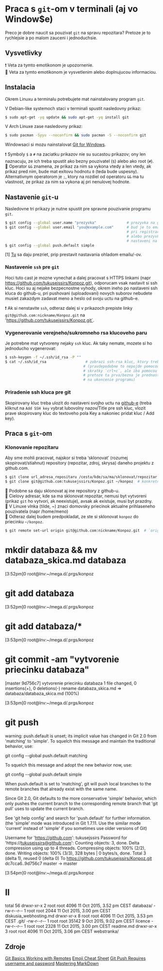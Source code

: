 # Praca s `git`-om v terminali (aj vo Window$e)

Preco je dobre naucit sa pouzivat `git` na spravu repozitara? Pretoze je to rychlejsie a po malom zauceni i&nbsp;jednoduchsie.

## Vysvetlivky

:exclamation: Veta za tymto emotikonom je upozornenie.<br/>
:star2: Veta za tymto emotikonom je vysvetlenim alebo doplnujucou informaciou.

## Instalacia

Okrem Linuxu a terminalu potrebujete mat nainstalovany program `git`.

V Debian-like systemoch staci v terminali spustit nasledovny prikaz:
```bash
$ sudo apt-get -yq update && sudo apt-get -yq install git
```

V Arch Linuxe zase nasledovny prikaz:
```bash
$ sudo pacman -Syyu --noconfirm && sudo pacman -S --noconfirm git
```

Windowsaci si mozu nainstalovat [Git for Windows](https://git-for-windows.github.io/).

:exclamation: Symboly `$` a `#` na zaciatku prikazov nie su sucastou prikazov; ony len naznacuju, ze ich treba spustit ako bezny pouzivatel (`$`) alebo ako root (`#`).<br/>
:star2: Operator `&&` znamena, ze prikaz za nim sa vykona vtedy a len vtedy, ak prikaz pred nim, bude mat exitovu hodnotu `0` (teda bude uspesny). Alternativnym operatorom je `;`, ktory na rozdiel od operatoru `&&` ma tu vlastnost, ze prikaz za nim sa vykona aj pri nenulovej hodnote.

## Nastavenie `git`-u

Nasledovne tri prikazy je nutne spustit pre spravne pouzivanie programu `git`.
```bash
$ git config --global user.name "prezyvka"              # prezyvka na github-e, napr "tukusejssirs"
$ git config --global user.email "you@example.com"      # bud je to email, ktory ste zadali
                                                        # pri registracii (to je predvolene)
                                                        # alebo prezyvka@github.com (podla
                                                        # nastaveni na github-e [1]
$ git config --global push.default simple
```
[1] [Tu](https://github.com/settings/emails) sa daju prezriet, prip prestavit nastavania ohladom emailu/-ov.

### Nastavenie `ssh` pre `git`

Hoci tuto cast je mozne vynechat a dalej pracovat s HTTPS linkami (napr https://github.com/tukusejssirs/Konpoz.git), odporucam vsak nastavit si ssh kluc. Hoci su aj nejake bezpecnostne vyhody, okrem ineho po nastaveni ssh kluca do github-u, pri pushovani (uploadovani) novych suborov nebudete musiet zakazdym zadavat meno a heslo od svoju uctu na github-e.

:exclamation: Ak si nenstavite `ssh`, odteraz dalej si v prikazoch prepiste linky `git@github.com:nickname/Konpoz.git` na 'https://github.com/tukusejssirs/Konpoz.git`.

### Vygenerovanie verejneho/sukromneho rsa klucoveho paru

Je potrebne mat vytvoreny nejaky `ssh` kluc. Ak taky nemate, mozete si ho jednoducho vygenerovat:

```bash
$ ssh-keygen -f ~/.ssh/id_rsa -P ""
$ cat ~/.ssh/id_rsa                  # zobrazi ssh-rsa kluc, ktory treba skopirovat
                                    # (pravdepodobne to nepojde pomocou klavesovej
                                    # skratky `crl+c`, ale iba pomocou `ctrl+shift+c`,
                                    # pretoze ta prva/bezna je prednastavena
                                    # na ukoncenie programu)
```

### Priradenie ssh kluca pre git

Skopirovany kluc treba ulozit do nastaveni svojho uctu na [github-e](https://github.com/settings/ssh) (treba kliknut na `Add SSH key` vybrat lubovolny nazov/Title pre ssh kluc, vlozit prave skopirovany kluc do textoveho pola Key a nakoniec pridat kluc / Add key).

### 



## Praca s `git`-om

### Klonovanie repozitaru

Aby sme mohli pracovat, najskor si treba ‘sklonovat’ (rozumej skopirovat/stiahnut) repository (repozitar, zdroj, skrysa) daneho projektu z github.com.

```bash
$ git clone url_adresa_repositaru /cesta/kde/sa/ma/sklonovat/repozitar  # vseobecny zapis
$ git clone git@github.com:tukusejssirs/Konpoz.git ~/konpoz  # konkretny prikaz
```

:star2: Podobne sa daju sklonovat aj ine repository z github-u.<br/>
:star2: Cielovy adresar, kde sa ma sklonovat repozitar, nemusi byt vytvoreni (prikaz `git` ho vytvori, ak neexistuje), avsak ak existuje, musi byt prazdny.<br/>
:star2: V Linuxe vlnka (tilde, ~) znaci domovsky priecinok aktualne prihlaseneho pouzivatela (napr /home/meno)<br/>
:star2: Odteraz dalej budem predpokladat, ze ste si sklonovat `konpoz` do priecinku `~/konpoz`.




```bash
$ git remote set-url origin git@github.com:nickname/Konpoz.git  # `origin` moze byt cokolvek
```



# mkdir databaza && mv databaza_skica.md databaza

[3:52pm]0 root@lnv:~/mega.d/.prgs/konpoz
# git add databaza

[3:52pm]0 root@lnv:~/mega.d/.prgs/konpoz
# git add databaza/*

[3:53pm]0 root@lnv:~/mega.d/.prgs/konpoz
# git commit -am "vytvorenie priecinku databaza"
[master 9d756c7] vytvorenie priecinku databaza
 1 file changed, 0 insertions(+), 0 deletions(-)
 rename databaza_skica.md => databaza/databaza_skica.md (100%)

[3:53pm]0 root@lnv:~/mega.d/.prgs/konpoz
# git push
warning: push.default is unset; its implicit value has changed in
Git 2.0 from 'matching' to 'simple'. To squelch this message
and maintain the traditional behavior, use:

  git config --global push.default matching

To squelch this message and adopt the new behavior now, use:

  git config --global push.default simple

When push.default is set to 'matching', git will push local branches
to the remote branches that already exist with the same name.

Since Git 2.0, Git defaults to the more conservative 'simple'
behavior, which only pushes the current branch to the corresponding
remote branch that 'git pull' uses to update the current branch.

See 'git help config' and search for 'push.default' for further information.
(the 'simple' mode was introduced in Git 1.7.11. Use the similar mode
'current' instead of 'simple' if you sometimes use older versions of Git)

Username for 'https://github.com': tukusejssirs
Password for 'https://tukusejssirs@github.com': 
Counting objects: 3, done.
Delta compression using up to 4 threads.
Compressing objects: 100% (2/2), done.
Writing objects: 100% (3/3), 328 bytes | 0 bytes/s, done.
Total 3 (delta 1), reused 0 (delta 0)
To https://github.com/tukusejssirs/Konpoz.git
   dc7cca6..9d756c7  master -> master

[3:54pm]0 root@lnv:~/mega.d/.prgs/konpoz
# ll
total 56
drwxr-xr-x 2 root root  4096  11 Oct 2015,  3.52 pm CEST	 databaza/
-rw-r--r-- 1 root root  2044  11 Oct 2015,  3.00 pm CEST	 diskusia_webhosting.md
drwxr-xr-x 8 root root  4096  11 Oct 2015,  3.53 pm CEST	 .git/
-rw-r--r-- 1 root root 35142   9 Oct 2015,  9.02 pm CEST	 licence
-rw-r--r-- 1 root root  2328  11 Oct 2015,  3.00 pm CEST	 readme.md
drwxr-xr-x 3 root root  4096  11 Oct 2015,  3.06 pm CEST	 webstranka/



## Zdroje

[Git Basics Working with Remotes](http://git-scm.com/book/en/v2/Git-Basics-Working-with-Remotes)
[Emoji Cheat Sheet](http://www.emoji-cheat-sheet.com/)
[Git Push Requires username and password](http://stackoverflow.com/questions/6565357/git-push-requires-username-and-password)
[Mastering	 MarkDown](https://guides.github.com/features/mastering-markdown/)
